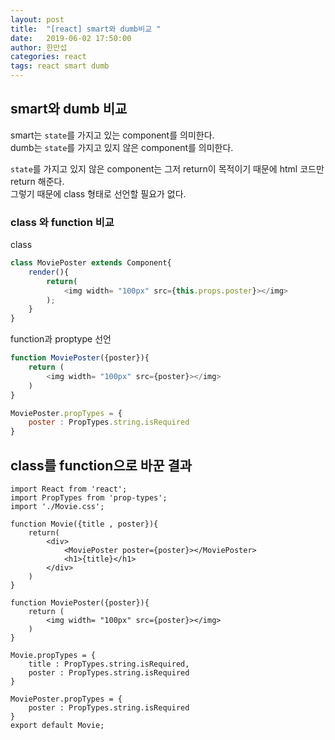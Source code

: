 ```yaml
---
layout: post
title:  "[react] smart와 dumb비교 "
date:   2019-06-02 17:50:00
author: 한만섭
categories: react
tags: react smart dumb
---
```



## smart와 dumb 비교 

smart는 `state`를 가지고 있는 component를 의미한다.   
dumb는 `state`를 가지고 있지 않은 component를 의미한다.  

`state`를 가지고 있지 않은 component는 그저 return이 목적이기 때문에 html 코드만 return 해준다.  
그렇기 때문에 class 형태로 선언할 필요가 없다.  

### class 와 function 비교

class
```javascript
class MoviePoster extends Component{
    render(){
        return(
            <img width= "100px" src={this.props.poster}></img>
        );
    }
}

```  


function과 proptype 선언 
```javascript
function MoviePoster({poster}){
    return (
        <img width= "100px" src={poster}></img>
    )
}

MoviePoster.propTypes = {
    poster : PropTypes.string.isRequired
}
```




## class를 function으로 바꾼 결과 
```
import React from 'react';
import PropTypes from 'prop-types';
import './Movie.css';

function Movie({title , poster}){
    return(
        <div>
            <MoviePoster poster={poster}></MoviePoster>
            <h1>{title}</h1>
        </div>
    )
}

function MoviePoster({poster}){
    return (
        <img width= "100px" src={poster}></img>
    )
}

Movie.propTypes = {
    title : PropTypes.string.isRequired,
    poster : PropTypes.string.isRequired
}

MoviePoster.propTypes = {
    poster : PropTypes.string.isRequired
}
export default Movie;

```
